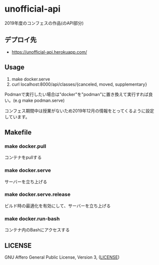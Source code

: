 # unofficial-api

2019年度のコンフェスの作品(のAPI部分)

## デプロイ先

* https://unofficial-api.herokuapp.com/

## Usage

1. make docker.serve
2. curl localhost:8000/api/classes/{canceled, moved, supplementary}

Podmanで実行したい場合は"docker"を"podman"に置き換えて実行すれば良い。(e.g make podman.serve)

コンフェス期間中は授業がないため2019年12月の情報をとってくるように設定しています。

## Makefile

### make docker.pull

コンテナをpullする

### make docker.serve

サーバーを立ち上げる

### make docker.serve.release

ビルド時の最適化を有効にして、サーバーを立ち上げる

### make docker.run-bash

コンテナ内のBashにアクセスする

## LICENSE

GNU Affero General Public License, Version 3, ([LICENSE](./LICENSE))
